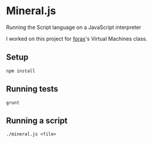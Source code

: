 # Mineral.js
Running the Script language on a JavaScript interpreter

I worked on this project for [forax](https://github.com/forax/)'s Virtual
Machines class.

## Setup
```
npm install
```

## Running tests
```
grunt
```

## Running a script
```
./mineral.js <file>
```
